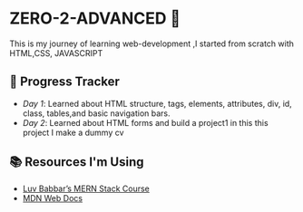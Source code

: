 # ZERO-2-ADVANCED 🚀

This is my journey of learning  web-development ,I started from scratch with HTML,CSS, JAVASCRIPT

## 📅 Progress Tracker
- *Day 1*: Learned about HTML structure, tags, elements, attributes, div, id, class, tables,and basic navigation bars.
- *Day 2*: Learned about HTML forms and build a project1 in this this project I  make a dummy cv 

## 📚 Resources I'm Using
- [Luv Babbar’s MERN Stack Course](https://example.com)
- [MDN Web Docs](https://developer.mozilla.org/)
